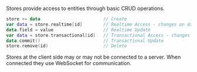 Stores provide access to entities through basic CRUD operations.

```kotlin
store += data                        // Create
var data = store.realtime[id]        // Realtime Access - changes on data are distributed real time
data.field = value                   // Realtime Update
var data = store.transactional[id]   // Transactional Access - changes to data are applied and distributed at commit
data.commit()                        // Transactional Update
store.remove(id)                     // Delete
```

Stores at the client side may or may not be connected to a server. When connected they use WebSocket for communication.